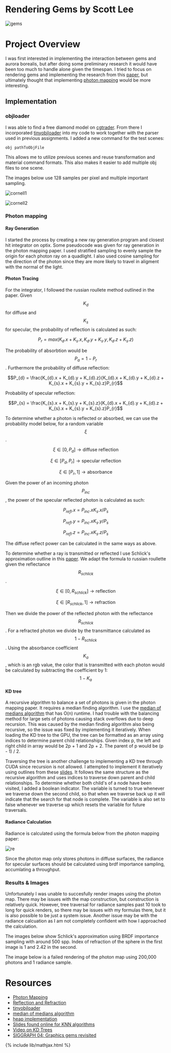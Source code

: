 # Rendering Gems by Scott Lee
![gems](images/gems.jpeg)

# Project Overview

I was first interested in implementing the interaction between gems and aurora borealis, but after doing some preliminary research it would have been too much to handle alone given the timespan. I tried to  focus on rendering gems and implementing the research from this [paper](https://dl.acm.org/doi/10.1145/1015706.1015708), but ultimately thought that implementing [photon mapping](https://graphics.stanford.edu/courses/cs348b-00/course8.pdf) would be more interesting.

## Implementation

### objloader
I was able to find a free diamond model on [cgtrader](https://www.cgtrader.com/free-3d-models/scripts-plugins/modelling/low-poly-diamond-6899deeb-29ce-4d74-aa69-cc5d6418a390). From there I incorporated [tinyobjloader](https://github.com/tinyobjloader/tinyobjloader) into my code to work together with the parser used in previous assignments. I added a new command for the test scenes: 

`obj pathToObjFile`

This allows me to utilize previous scenes and reuse transformation and material command formats. This also makes it easier to add multiple obj files to one scene.

The images below use 128 samples per pixel and multiple important sampling. 

![cornell1](images/cornellRR.png)

![cornell2](images/cornellRR2.png)

### Photon mapping

#### Ray Generation
I started the process by creating a new ray generation program and closest hit integrator on optix. Some pseudocode was given for ray generation in the photon mapping paper. I used stratified sampling to evenly sample the origin for each photon ray on a quadlight. I also used cosine sampling for the direction of the photon since they are more likely to travel in aligment with the normal of the light.

#### Photon Tracing
For the integrator, I followed the russian roullete method outlined in the paper. Given $$K_{d}$$ for diffuse and $$K_{s}$$ for specular, the probability of reflection is calculated as such: 

$$P_{r} = max(K_{d}.x + K_{s}.x, K_{d}.y + K_{s}.y, K_{d}.z + K_{s}.z)$$

The probability of absorbtion would be $$P_{a} = 1 - P_{r}$$. 
Furthermore the probability of diffuse reflection:

$$P_{d} = \frac{K_{d}.x + K_{d}.y + K_{d}.z}{K_{d}.x + K_{d}.y + K_{d}.z + K_{s}.x + K_{s}.y + K_{s}.z}P_{r}$$

Probability of specular reflection:

$$P_{s} = \frac{K_{s}.x + K_{s}.y + K_{s}.z}{K_{d}.x + K_{d}.y + K_{d}.z + K_{s}.x + K_{s}.y + K_{s}.z}P_{r}$$

To determine whether a photon is reflected or absorbed, we can use the probability model below, for a random variable $$\xi$$.

$$\xi\in[0, P_{d}] \rightarrow \text{diffuse reflection}$$

$$\xi\in[P_{d}, P_{r}] \rightarrow \text{specular reflection}$$

$$\xi\in[P_{r}, 1] \rightarrow \text{absorbance}$$

Given the power of an incoming photon $$P_{inc}$$, the power of the specular reflected photon is calculated as such:

$$P_{refl}.x = P_{inc}.x K_{s}.x / P_{s}$$

$$P_{refl}.y = P_{inc}.x K_{s}.y / P_{s}$$

$$P_{refl}.z = P_{inc}.x K_{s}.z / P_{s}$$

The diffuse reflect power can be calculated in the same ways as above. 

To determine whether a ray is transmitted or reflected I use Schlick's approximation outline in this [paper](https://graphics.stanford.edu/courses/cs148-10-summer/docs/2006--degreve--reflection_refraction.pdf). We adapt the formula to russian roullette given the reflectance $$R_{schlick}$$.

$$\xi\in[0, R_{schlick}] \rightarrow \text{reflection}$$

$$\xi\in[R_{schlick}, 1] \rightarrow \text{refraction}$$

Then we divide the power of the reflected photon with the reflectance $$R_{schlick}$$. For a refracted photon we divide by the transmittance calculated as $$1 - R_{schlick}$$. Using the absorbance coefficient $$K_{a}$$, which is an rgb value, the color that is transmitted with each photon would be calculated by subtracting the coefficient by 1: $$1 -K_{a}$$

#### KD tree

A recursive algorithm to balance a set of photons is given in the photon mapping paper. It requires a median finding algorithm. I use the [median of medians algorithm](https://www.youtube.com/watch?v=RItfXpx3SD4) that has O(n) runtime. I had trouble with the balancing method for large sets of photons causing stack overflows due to deep recursion. This was caused by the median finding algorithm also being recursive, so the issue was fixed by implementing it iteratively. When loading the KD tree to the GPU, the tree can be formatted as an array using indices to determine parent child relationships. Given index p, the left and right child in array would be 2p + 1 and 2p + 2. The parent of p would be (p - 1) / 2.

Traversing the tree is another challenge to implementing a KD tree through CUDA since recursion is not allowed. I attempted to implement it iteratively using outlines from these [slides](https://www.colorado.edu/amath/sites/default/files/attached-files/k-d_trees_and_knn_searches.pdf). It follows the same structure as the recursive algorithm and uses indices to traverse down parent and child relationships. To determine whether both child's of a node have been visited, I added a boolean indicator. The variable is turned to true whenever we traverse down the second child, so that when we traverse back up it will indicate that the search for that node is complete. The variable is also set to false whenever we traverse up which resets the variable for future traversals. 

#### Radiance Calculation

Radiance is calculated using the formula below from the photon mapping paper:

![re](images/re.png)

Since the photon map only stores photons in diffuse surfaces, the radiance for specular surfaces should be calculated using brdf importance sampling, accumlating a throughput. 

### Results & Images

Unfortunately I was unable to succesfully render images using the photon map. There may be issues with the map construction, but construction is relatively quick. However, tree traversal for radiance samples past 10 took to long for quick renders, so there may be issues with my formulas there, but it is also possible to be just a system issue. Another issue may be with the radiance calcuation as I am not completely confident with how I approached the calculation. 

The images below show Schlick's approximation using BRDF importance sampling with around 500 spp. 
Index of refraction of the sphere in the first image is 1 and 2.42 in the second. 

The image below is a failed rendering of the photon map using 200,000 photons and 1 radiance sample.


# Resources
 - [Photon Mapping](https://graphics.stanford.edu/courses/cs348b-00/course8.pdf)
 - [Reflection and Refraction](https://graphics.stanford.edu/courses/cs148-10-summer/docs/2006--degreve--reflection_refraction.pdf)
 - [tinyobjloader](https://github.com/tinyobjloader/tinyobjloader)
 - [median of medians algorithm](https://www.youtube.com/watch?v=RItfXpx3SD4)
 - [heap implementation](https://algorithmtutor.com/Data-Structures/Tree/Binary-Heaps/)
 - [Slides found online for KNN algorithms](https://www.colorado.edu/amath/sites/default/files/attached-files/k-d_trees_and_knn_searches.pdf)
 - [Video on KD Trees](https://www.youtube.com/watch?v=Glp7THUpGow&ab_channel=StableSort)
 - [SIGGRAPH 04: Graphics gems revisited](https://dl.acm.org/doi/10.1145/1015706.1015708)

{% include lib/mathjax.html %}
